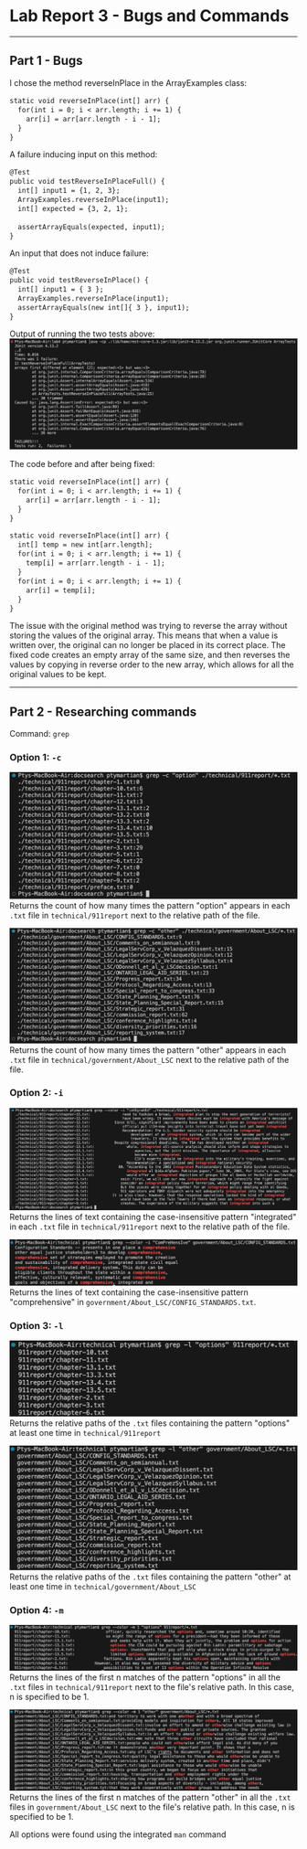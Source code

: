 # Lab Report 3 - Bugs and Commands
---
## Part 1 - Bugs
I chose the method reverseInPlace in the ArrayExamples class: 
```
static void reverseInPlace(int[] arr) {
  for(int i = 0; i < arr.length; i += 1) {
    arr[i] = arr[arr.length - i - 1];
  }
}
```

A failure inducing input on this method:
```
@Test
public void testReverseInPlaceFull() {
  int[] input1 = {1, 2, 3};
  ArrayExamples.reverseInPlace(input1);
  int[] expected = {3, 2, 1};

  assertArrayEquals(expected, input1);
}
```

An input that does not induce failure:
```
@Test 
public void testReverseInPlace() {
  int[] input1 = { 3 };
  ArrayExamples.reverseInPlace(input1);
  assertArrayEquals(new int[]{ 3 }, input1);
}
```

Output of running the two tests above:
![Tests Output](test_outputs.png)

The code before and after being fixed:
```
static void reverseInPlace(int[] arr) {
  for(int i = 0; i < arr.length; i += 1) {
    arr[i] = arr[arr.length - i - 1];
  }
}
```
```
static void reverseInPlace(int[] arr) {
  int[] temp = new int[arr.length];
  for(int i = 0; i < arr.length; i += 1) {
    temp[i] = arr[arr.length - i - 1];
  }
  for(int i = 0; i < arr.length; i += 1) {
    arr[i] = temp[i];
  }
}
```

The issue with the original method was trying to reverse the array without storing the values of the original array. This means that when a value is written over, the original can no longer be placed in its correct place. The fixed code creates an empty array of the same size, and then reverses the values by copying in reverse order to the new array, which allows for all the original values to be kept.

---
## Part 2 - Researching commands
Command: `grep`

### Option 1: `-c`
![Count example 1](grep-c1.png)
Returns the count of how many times the pattern "option" appears in each `.txt` file in `technical/911report` next to the relative path of the file.


![Count example 2](grep-c2.png)
Returns the count of how many times the pattern "other" appears in each `.txt` file in `technical/government/About_LSC` next to the relative path of the file.


### Option 2: `-i`

![Case insensitive example 1](grep-i1.png)
Returns the lines of text containing the case-insensitive pattern "integrated" in each `.txt` file in `technical/911report` next to the relative path of the file.

![Case insensitive example 2](grep-i2.png)
Returns the lines of text containing the case-insensitive pattern "comprehensive" in `government/About_LSC/CONFIG_STANDARDS.txt`.

### Option 3: `-l`

![File names example 1](grep-l1.png)
Returns the relative paths of the `.txt` files containing the pattern "options" at least one time in `technical/911report`

![File names example 2](grep-l2.png)
Returns the relative paths of the `.txt` files containing the pattern "other" at least one time in `technical/government/About_LSC`

### Option 4: `-m`

![Stop early example 1](grep-m1.png)
Returns the lines of the first n matches of the pattern "options" in all the `.txt` files in `technical/911report` next to the file's relative path. In this case, n is specified to be 1.

![Stop early example 2](grep-m2.png)
Returns the lines of the first n matches of the pattern "other" in all the `.txt` files in `government/About_LSC` next to the file's relative path. In this case, n is specified to be 1.

All options were found using the integrated `man` command
